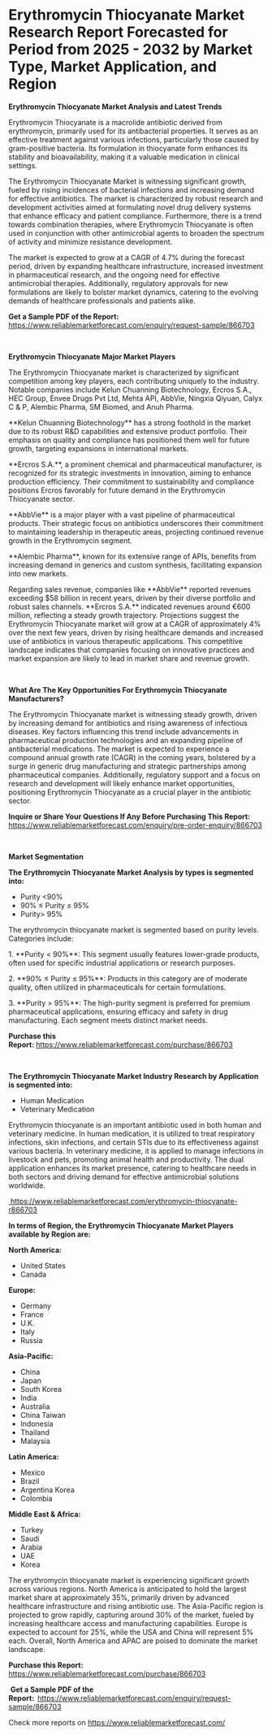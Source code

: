 <p><h1>Erythromycin Thiocyanate Market Research Report Forecasted for Period from 2025 -  2032 by Market Type, Market Application, and Region</h1></p><p><strong>Erythromycin Thiocyanate Market Analysis and Latest Trends</strong></p>
<p><p>Erythromycin Thiocyanate is a macrolide antibiotic derived from erythromycin, primarily used for its antibacterial properties. It serves as an effective treatment against various infections, particularly those caused by gram-positive bacteria. Its formulation in thiocyanate form enhances its stability and bioavailability, making it a valuable medication in clinical settings.</p><p>The Erythromycin Thiocyanate Market is witnessing significant growth, fueled by rising incidences of bacterial infections and increasing demand for effective antibiotics. The market is characterized by robust research and development activities aimed at formulating novel drug delivery systems that enhance efficacy and patient compliance. Furthermore, there is a trend towards combination therapies, where Erythromycin Thiocyanate is often used in conjunction with other antimicrobial agents to broaden the spectrum of activity and minimize resistance development.</p><p>The market is expected to grow at a CAGR of 4.7% during the forecast period, driven by expanding healthcare infrastructure, increased investment in pharmaceutical research, and the ongoing need for effective antimicrobial therapies. Additionally, regulatory approvals for new formulations are likely to bolster market dynamics, catering to the evolving demands of healthcare professionals and patients alike.</p></p>
<p><strong>Get a Sample PDF of the Report:&nbsp;</strong> <a href="https://www.reliablemarketforecast.com/enquiry/request-sample/866703?utm_campaign=3344&utm_medium=2&utm_source=Github&utm_content=ia&utm_term=01042025&utm_id=erythromycin-thiocyanate">https://www.reliablemarketforecast.com/enquiry/request-sample/866703</a></p>
<p>&nbsp;</p>
<p><strong>Erythromycin Thiocyanate Major Market Players</strong></p>
<p><p>The Erythromycin Thiocyanate market is characterized by significant competition among key players, each contributing uniquely to the industry. Notable companies include Kelun Chuanning Biotechnology, Ercros S.A., HEC Group, Envee Drugs Pvt Ltd, Mehta API, AbbVie, Ningxia Qiyuan, Calyx C & P, Alembic Pharma, SM Biomed, and Anuh Pharma.</p><p>**Kelun Chuanning Biotechnology** has a strong foothold in the market due to its robust R&D capabilities and extensive product portfolio. Their emphasis on quality and compliance has positioned them well for future growth, targeting expansions in international markets.</p><p>**Ercros S.A.**, a prominent chemical and pharmaceutical manufacturer, is recognized for its strategic investments in innovation, aiming to enhance production efficiency. Their commitment to sustainability and compliance positions Ercros favorably for future demand in the Erythromycin Thiocyanate sector.</p><p>**AbbVie** is a major player with a vast pipeline of pharmaceutical products. Their strategic focus on antibiotics underscores their commitment to maintaining leadership in therapeutic areas, projecting continued revenue growth in the Erythromycin segment.</p><p>**Alembic Pharma**, known for its extensive range of APIs, benefits from increasing demand in generics and custom synthesis, facilitating expansion into new markets. </p><p>Regarding sales revenue, companies like **AbbVie** reported revenues exceeding $58 billion in recent years, driven by their diverse portfolio and robust sales channels. **Ercros S.A.** indicated revenues around €600 million, reflecting a steady growth trajectory. Projections suggest the Erythromycin Thiocyanate market will grow at a CAGR of approximately 4% over the next few years, driven by rising healthcare demands and increased use of antibiotics in various therapeutic applications. This competitive landscape indicates that companies focusing on innovative practices and market expansion are likely to lead in market share and revenue growth.</p></p>
<p>&nbsp;</p>
<p><strong>What Are The Key Opportunities For Erythromycin Thiocyanate Manufacturers?</strong></p>
<p><p>The Erythromycin Thiocyanate market is witnessing steady growth, driven by increasing demand for antibiotics and rising awareness of infectious diseases. Key factors influencing this trend include advancements in pharmaceutical production technologies and an expanding pipeline of antibacterial medications. The market is expected to experience a compound annual growth rate (CAGR) in the coming years, bolstered by a surge in generic drug manufacturing and strategic partnerships among pharmaceutical companies. Additionally, regulatory support and a focus on research and development will likely enhance market opportunities, positioning Erythromycin Thiocyanate as a crucial player in the antibiotic sector.</p></p>
<p><strong>Inquire or Share Your Questions If Any Before Purchasing This Report:</strong> <a href="https://www.reliablemarketforecast.com/enquiry/pre-order-enquiry/866703?utm_campaign=3344&utm_medium=2&utm_source=Github&utm_content=ia&utm_term=01042025&utm_id=erythromycin-thiocyanate">https://www.reliablemarketforecast.com/enquiry/pre-order-enquiry/866703</a></p>
<p>&nbsp;</p>
<p><strong>Market Segmentation</strong></p>
<p><strong>The Erythromycin Thiocyanate Market Analysis by types is segmented into:</strong></p>
<p><ul><li>Purity <90%</li><li>90% ≤ Purity ≤ 95%</li><li>Purity> 95%</li></ul></p>
<p><p>The erythromycin thiocyanate market is segmented based on purity levels. Categories include: </p><p>1. **Purity < 90%**: This segment usually features lower-grade products, often used for specific industrial applications or research purposes.</p><p>  </p><p>2. **90% ≤ Purity ≤ 95%**: Products in this category are of moderate quality, often utilized in pharmaceuticals for certain formulations.</p><p>3. **Purity > 95%**: The high-purity segment is preferred for premium pharmaceutical applications, ensuring efficacy and safety in drug manufacturing. Each segment meets distinct market needs.</p></p>
<p><strong>Purchase this Report:&nbsp;</strong><a href="https://www.reliablemarketforecast.com/purchase/866703?utm_campaign=3344&utm_medium=2&utm_source=Github&utm_content=ia&utm_term=01042025&utm_id=erythromycin-thiocyanate">https://www.reliablemarketforecast.com/purchase/866703</a></p>
<p>&nbsp;</p>
<p><strong>The Erythromycin Thiocyanate Market Industry Research by Application is segmented into:</strong></p>
<p><ul><li>Human Medication</li><li>Veterinary Medication</li></ul></p>
<p><p>Erythromycin thiocyanate is an important antibiotic used in both human and veterinary medicine. In human medication, it is utilized to treat respiratory infections, skin infections, and certain STIs due to its effectiveness against various bacteria. In veterinary medicine, it is applied to manage infections in livestock and pets, promoting animal health and productivity. The dual application enhances its market presence, catering to healthcare needs in both sectors and driving demand for effective antimicrobial solutions worldwide.</p></p>
<p><a href="https://www.reliablemarketforecast.com/erythromycin-thiocyanate-r866703?utm_campaign=3344&utm_medium=2&utm_source=Github&utm_content=ia&utm_term=01042025&utm_id=erythromycin-thiocyanate">&nbsp;https://www.reliablemarketforecast.com/erythromycin-thiocyanate-r866703</a></p>
<p><strong>In terms of Region, the Erythromycin Thiocyanate Market Players available by Region are:</strong></p>
<p>
    <p> <strong> North America: </strong>
        <ul>
            <li>United States</li>
            <li>Canada</li>
        </ul>
        </p> 
    <p> <strong> Europe: </strong>
        <ul>
            <li>Germany</li>
            <li>France</li>
            <li>U.K.</li>
            <li>Italy</li>
            <li>Russia</li>
        </ul>
        </p> 
    <p> <strong> Asia-Pacific: </strong>
        <ul>
            <li>China</li>
            <li>Japan</li>
            <li>South Korea</li>
            <li>India</li>
            <li>Australia</li>
            <li>China Taiwan</li>
            <li>Indonesia</li>
            <li>Thailand</li>
            <li>Malaysia</li>
        </ul>
        </p> 
    <p> <strong> Latin America: </strong>
        <ul>
            <li>Mexico</li>
            <li>Brazil</li>
            <li>Argentina Korea</li>
            <li>Colombia</li>
        </ul>
        </p> 
    <p> <strong> Middle East & Africa: </strong>
        <ul>
            <li>Turkey</li>
            <li>Saudi</li>
            <li>Arabia</li>
            <li>UAE</li>
            <li>Korea</li>
        </ul>
    </p>
    </p>
<p><p>The erythromycin thiocyanate market is experiencing significant growth across various regions. North America is anticipated to hold the largest market share at approximately 35%, primarily driven by advanced healthcare infrastructure and rising antibiotic use. The Asia-Pacific region is projected to grow rapidly, capturing around 30% of the market, fueled by increasing healthcare access and manufacturing capabilities. Europe is expected to account for 25%, while the USA and China will represent 5% each. Overall, North America and APAC are poised to dominate the market landscape.</p></p>
<p><strong>Purchase this Report: </strong><a href="https://www.reliablemarketforecast.com/purchase/866703?utm_campaign=3344&utm_medium=2&utm_source=Github&utm_content=ia&utm_term=01042025&utm_id=erythromycin-thiocyanate">https://www.reliablemarketforecast.com/purchase/866703</a></p>
<p>&nbsp;<strong>Get a Sample PDF of the Report:&nbsp;&nbsp;</strong><a href="https://www.reliablemarketforecast.com/enquiry/request-sample/866703?utm_campaign=3344&utm_medium=2&utm_source=Github&utm_content=ia&utm_term=01042025&utm_id=erythromycin-thiocyanate">https://www.reliablemarketforecast.com/enquiry/request-sample/866703</a></p>
<p><strong></strong></p>
<p>Check more reports on <a href="https://www.reliablemarketforecast.com/?utm_campaign=3344&utm_medium=2&utm_source=Github&utm_content=ia&utm_term=01042025&utm_id=erythromycin-thiocyanate">https://www.reliablemarketforecast.com/</a></p>